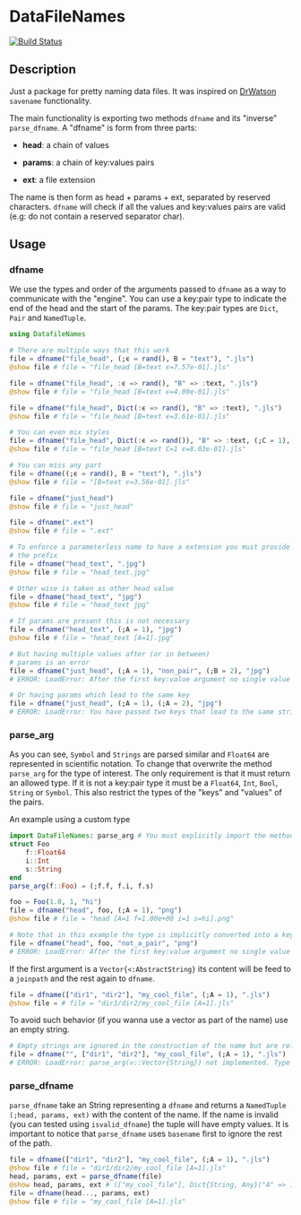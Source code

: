 # DataFileNames

[![Build Status](https://github.com/josePereiro/DataFileNames.jl/workflows/CI/badge.svg)](https://github.com/josePereiro/DataFileNames.jl/actions)

## Description

Just a package for pretty naming data files.
It was inspired on [DrWatson](https://github.com/JuliaDynamics/DrWatson.jl) `savename` functionality.

The main functionality is exporting two methods `dfname` and its "inverse" `parse_dfname`.
A "dfname" is form from three parts:

* **head**: a chain of values

* **params**: a chain of key:values pairs

* **ext**: a file extension

The name is then form as head + params + ext, separated by reserved characters.
`dfname` will check if all the values and key:values pairs are valid (e.g: do not contain a reserved separator char).

## Usage

### dfname

We use the types and order of the arguments passed to `dfname` as a way to communicate with the "engine".
You can use a key:pair type to indicate the end of the head and the start of the params.
The key:pair types are `Dict`, `Pair` and `NamedTuple`.

```julia
using DatafileNames

# There are multiple ways that this work
file = dfname("file_head", (;ϵ = rand(), B = "text"), ".jls")
@show file # file = "file_head [B=text ϵ=7.57e-01].jls"

file = dfname("file_head", :ϵ => rand(), "B" => :text, ".jls")
@show file # file = "file_head [B=text ϵ=4.09e-01].jls"

file = dfname("file_head", Dict(:ϵ => rand(), "B" => :text), ".jls")
@show file # file = "file_head [B=text ϵ=3.61e-01].jls"

# You can even mix styles
file = dfname("file_head", Dict(:ϵ => rand()), "B" => :text, (;C = 1), ".jls")
@show file # file = "file_head [B=text C=1 ϵ=8.03e-01].jls"

# You can miss any part
file = dfname((;ϵ = rand(), B = "text"), ".jls")
@show file # file = "[B=text ϵ=3.56e-01].jls"

file = dfname("just_head")
@show file # file = "just_head"

file = dfname(".ext")
@show file # file = ".ext"

# To enforce a parameterless name to have a extension you must provide 
# the prefix 
file = dfname("head_text", ".jpg")
@show file # file = "head_text.jpg"

# Other wise is taken as other head value
file = dfname("head_text", "jpg")
@show file # file = "head_text jpg"

# If params are present this is not necessary
file = dfname("head_text", (;A = 1), "jpg")
@show file # file = "head_text [A=1].jpg"

# But having multiple values after (or in between)
# params is an error
file = dfname("just_head", (;A = 1), "non_pair", (;B = 2), "jpg")
# ERROR: LoadError: After the first key:value argument no single value is allowed (except the extension at the end) [...]

# Or having params which lead to the same key
file = dfname("just_head", (;A = 1), (;A = 2), "jpg")
# ERROR: LoadError: You have passed two keys that lead to the same string 'A'. Collisions are not allowed [...]
```

### parse_arg

As you can see, `Symbol` and `Strings` are parsed similar and `Float64` are represented in scientific notation.
To change that overwrite the method `parse_arg` for the type of interest.
The only requirement is that it must return an allowed type.
If it is not a key:pair type it must be a `Float64`, `Int`, `Bool`, `String` or `Symbol`.
This also restrict the types of the "keys" and "values" of the pairs.

An example using a custom type

```julia
import DataFileNames: parse_arg # You must explicitly import the method first
struct Foo
    f::Float64
    i::Int
    s::String
end
parse_arg(f::Foo) = (;f.f, f.i, f.s)

foo = Foo(1.0, 1, "hi")
file = dfname("head", foo, (;A = 1), "png")
@show file # file = "head [A=1 f=1.00e+00 i=1 s=hi].png"

# Note that in this example the type is implicitly converted into a key:pair type (a `NamedTuple`) a so it must behave as one.
file = dfname("head", foo, "not_a_pair", "png")
# ERROR: LoadError: After the first key:value argument no single value is allowed (except the extension at the end). [...]
```

If the first argument is a `Vector{<:AbstractString}` its content
will be feed to a `joinpath` and the rest again to `dfname`.

```julia
file = dfname(["dir1", "dir2"], "my_cool_file", (;A = 1), ".jls")
@show file = # file = "dir1/dir2/my_cool_file [A=1].jls"
```

To avoid such behavior (if you wanna use a vector as part of the name) use an empty string.

```julia
# Empty strings are ignored in the construction of the name but are relevant is the arguments structure. Now the vector is taken as an ordinary argument and `parse_arg(v::Vector{String})` must be implemented
file = dfname("", ["dir1", "dir2"], "my_cool_file", (;A = 1), ".jls")
# ERROR: LoadError: parse_arg(v::Vector{String}) not implemented. Type `?parse_arg` for help.
```

### parse_dfname

`parse_dfname` take an String representing a `dfname` and returns a `NamedTuple (;head, params, ext)` with the content of the name.
If the name is invalid (you can tested using `isvalid_dfname`) the tuple will have empty values.
It is important to notice that `parse_dfname` uses `basename` first to ignore the rest of the path.

```julia
file = dfname(["dir1", "dir2"], "my_cool_file", (;A = 1), ".jls")
@show file # file = "dir1/dir2/my_cool_file [A=1].jls"
head, params, ext = parse_dfname(file)
@show head, params, ext # (["my_cool_file"], Dict{String, Any}("A" => 1), ".jls")
file = dfname(head..., params, ext)
@show file # file = "my_cool_file [A=1].jls"
```
